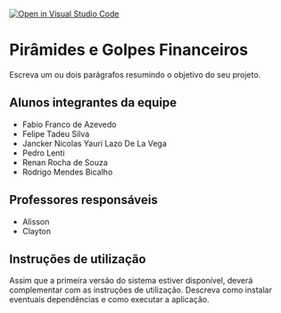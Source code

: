 [![Open in Visual Studio Code](https://classroom.github.com/assets/open-in-vscode-c66648af7eb3fe8bc4f294546bfd86ef473780cde1dea487d3c4ff354943c9ae.svg)](https://classroom.github.com/online_ide?assignment_repo_id=7602103&assignment_repo_type=AssignmentRepo)
# Pirâmides e Golpes Financeiros
Escreva um ou dois parágrafos resumindo o objetivo do seu projeto.



## Alunos integrantes da equipe

* Fabio Franco de Azevedo
* Felipe Tadeu Silva
* Jancker Nicolas Yauri Lazo De La Vega
* Pedro Lenti
* Renan Rocha de Souza
* Rodrigo Mendes Bicalho

## Professores responsáveis

* Alisson
* Clayton

## Instruções de utilização

Assim que a primeira versão do sistema estiver disponível, deverá complementar com as instruções de utilização. Descreva como instalar eventuais dependências e como executar a aplicação.
